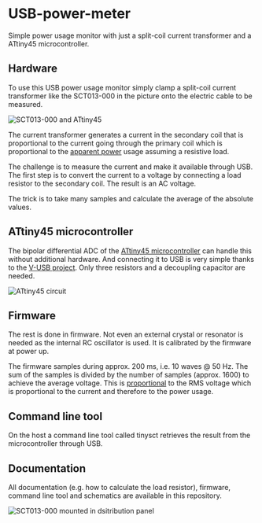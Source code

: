 # USB-power-meter
Simple power usage monitor with just a split-coil current transformer and a ATtiny45 microcontroller.

## Hardware

To use this USB power usage monitor simply clamp a split-coil current transformer like the SCT013-000 in the picture onto the electric cable to be measured.

<picture>
 <img alt="SCT013-000 and ATtiny45" src="https://github.com/rodajc/USB-power-meter/blob/main/images/ATTINY45%2BSCT013-000-100-small.jpg">
</picture>

The current transformer generates a current in the secondary coil that is proportional to the current going through the primary coil which is proportional to the [apparent power](https://en.wikipedia.org/wiki/AC_power#Apparent_power) usage assuming a resistive load.

The challenge is to measure the current and make it available through USB. The first step is to convert the current to a voltage by connecting a load resistor to the secondary coil. The result is an AC voltage.

The trick is to take many samples and calculate the average of the absolute values.

## ATtiny45 microcontroller

The bipolar differential ADC of the [ATtiny45 microcontroller](https://www.microchip.com/en-us/product/ATtiny45) can handle this without additional hardware. And connecting it to USB is very simple thanks to the [V-USB project](https://www.obdev.at/products/vusb/index.html). Only three resistors and a decoupling capacitor are needed.

<picture>
 <img alt="ATtiny45 circuit" src="https://github.com/rodajc/USB-power-meter/blob/main/images/tinysct-micro-small.png">
</picture>

## Firmware

The rest is done in firmware. Not even an external crystal or resonator is needed as the internal RC oscillator is used. It is calibrated by the firmware at power up.

The firmware samples during approx. 200 ms, i.e. 10 waves @ 50 Hz. The sum of the samples is divided by the number of samples (approx. 1600) to achieve the average voltage. This is [proportional](https://www.electronics-tutorials.ws/accircuits/average-voltage.html) to the RMS voltage which is proportional to the current and therefore to the power usage.

## Command line tool

On the host a command line tool called tinysct retrieves the result from the microcontroller through USB.

## Documentation

All documentation (e.g. how to calculate the load resistor), firmware, command line tool and schematics are available in this repository.

<picture>
 <img alt="SCT013-000 mounted in dsitribution panel" src="https://github.com/rodajc/USB-power-meter/blob/main/images/SCT013-000-mounted-small.jpg">
</picture>


